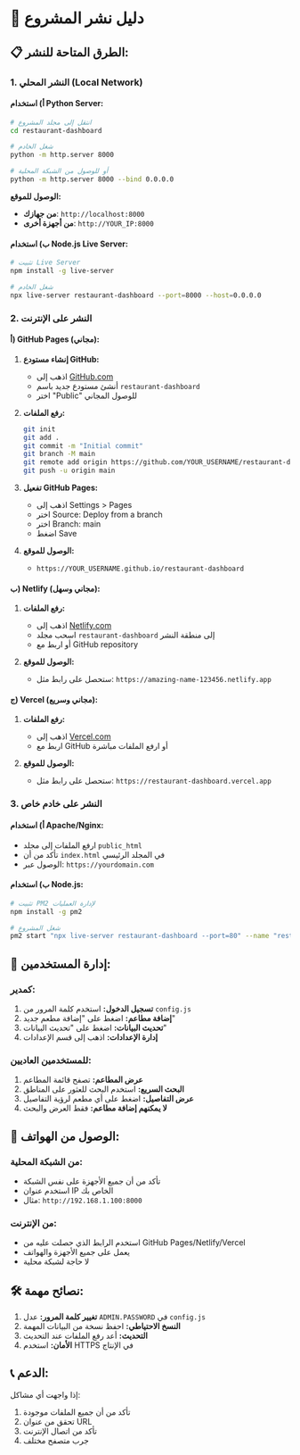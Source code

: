 # 🚀 دليل نشر المشروع

## 📋 **الطرق المتاحة للنشر:**

### **1. النشر المحلي (Local Network)**

#### **أ) استخدام Python Server:**
```bash
# انتقل إلى مجلد المشروع
cd restaurant-dashboard

# شغل الخادم
python -m http.server 8000

# أو للوصول من الشبكة المحلية
python -m http.server 8000 --bind 0.0.0.0
```

**الوصول للموقع:**
- **من جهازك**: `http://localhost:8000`
- **من أجهزة أخرى**: `http://YOUR_IP:8000`

#### **ب) استخدام Node.js Live Server:**
```bash
# تثبيت Live Server
npm install -g live-server

# شغل الخادم
npx live-server restaurant-dashboard --port=8000 --host=0.0.0.0
```

### **2. النشر على الإنترنت**

#### **أ) GitHub Pages (مجاني):**

1. **إنشاء مستودع GitHub:**
   - اذهب إلى [GitHub.com](https://github.com)
   - أنشئ مستودع جديد باسم `restaurant-dashboard`
   - اختر "Public" للوصول المجاني

2. **رفع الملفات:**
   ```bash
   git init
   git add .
   git commit -m "Initial commit"
   git branch -M main
   git remote add origin https://github.com/YOUR_USERNAME/restaurant-dashboard.git
   git push -u origin main
   ```

3. **تفعيل GitHub Pages:**
   - اذهب إلى Settings > Pages
   - اختر Source: Deploy from a branch
   - اختر Branch: main
   - اضغط Save

4. **الوصول للموقع:**
   - `https://YOUR_USERNAME.github.io/restaurant-dashboard`

#### **ب) Netlify (مجاني وسهل):**

1. **رفع الملفات:**
   - اذهب إلى [Netlify.com](https://netlify.com)
   - اسحب مجلد `restaurant-dashboard` إلى منطقة النشر
   - أو اربط مع GitHub repository

2. **الوصول للموقع:**
   - ستحصل على رابط مثل: `https://amazing-name-123456.netlify.app`

#### **ج) Vercel (مجاني وسريع):**

1. **رفع الملفات:**
   - اذهب إلى [Vercel.com](https://vercel.com)
   - اربط مع GitHub أو ارفع الملفات مباشرة

2. **الوصول للموقع:**
   - ستحصل على رابط مثل: `https://restaurant-dashboard.vercel.app`

### **3. النشر على خادم خاص**

#### **أ) استخدام Apache/Nginx:**
- ارفع الملفات إلى مجلد `public_html`
- تأكد من أن `index.html` في المجلد الرئيسي
- الوصول عبر: `https://yourdomain.com`

#### **ب) استخدام Node.js:**
```bash
# تثبيت PM2 لإدارة العمليات
npm install -g pm2

# شغل المشروع
pm2 start "npx live-server restaurant-dashboard --port=80" --name "restaurant-dashboard"
```

## 🔐 **إدارة المستخدمين:**

### **كمدير:**
1. **تسجيل الدخول:** استخدم كلمة المرور من `config.js`
2. **إضافة مطاعم:** اضغط على "إضافة مطعم جديد"
3. **تحديث البيانات:** اضغط على "تحديث البيانات"
4. **إدارة الإعدادات:** اذهب إلى قسم الإعدادات

### **للمستخدمين العاديين:**
1. **عرض المطاعم:** تصفح قائمة المطاعم
2. **البحث السريع:** استخدم البحث للعثور على المناطق
3. **عرض التفاصيل:** اضغط على أي مطعم لرؤية التفاصيل
4. **لا يمكنهم إضافة مطاعم:** فقط العرض والبحث

## 📱 **الوصول من الهواتف:**

### **من الشبكة المحلية:**
- تأكد من أن جميع الأجهزة على نفس الشبكة
- استخدم عنوان IP الخاص بك
- مثال: `http://192.168.1.100:8000`

### **من الإنترنت:**
- استخدم الرابط الذي حصلت عليه من GitHub Pages/Netlify/Vercel
- يعمل على جميع الأجهزة والهواتف
- لا حاجة لشبكة محلية

## 🛠️ **نصائح مهمة:**

1. **تغيير كلمة المرور:** عدل `ADMIN.PASSWORD` في `config.js`
2. **النسخ الاحتياطي:** احفظ نسخة من البيانات المهمة
3. **التحديث:** أعد رفع الملفات عند التحديث
4. **الأمان:** استخدم HTTPS في الإنتاج

## 📞 **الدعم:**

إذا واجهت أي مشاكل:
1. تأكد من أن جميع الملفات موجودة
2. تحقق من عنوان URL
3. تأكد من اتصال الإنترنت
4. جرب متصفح مختلف
